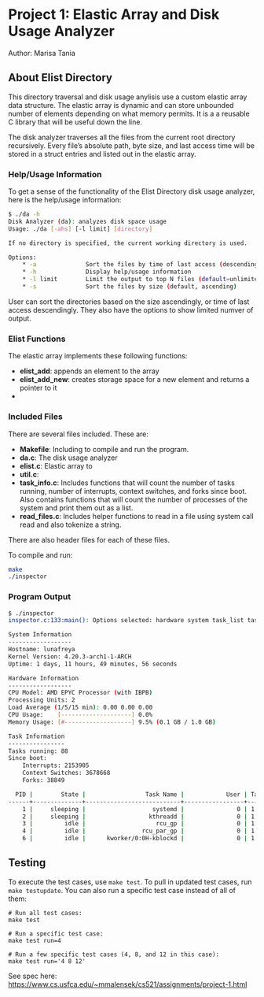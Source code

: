 # Project 1: Elastic Array and Disk Usage Analyzer

Author: Marisa Tania  

## About Elist Directory

This directory traversal and disk usage anylisis use a custom elastic array data structure. The elastic array is dynamic and can store unbounded number of elements depending on what memory permits. It is a a reusable C library that will be useful down the line.

The disk analyzer traverses all the files from the current root directory recursively. Every file’s absolute path, byte size, and last access time will be stored in a struct entries and listed out in the elastic array.

### Help/Usage Information
To get a sense of the functionality of the Elist Directory disk usage analyzer, here is the help/usage information:
```bash
$ ./da -h
Disk Analyzer (da): analyzes disk space usage
Usage: ./da [-ahs] [-l limit] [directory]

If no directory is specified, the current working directory is used.

Options:
    * -a              Sort the files by time of last access (descending)
    * -h              Display help/usage information
    * -l limit        Limit the output to top N files (default=unlimited)
    * -s              Sort the files by size (default, ascending)
```
User can sort the directories based on the size ascendingly, or time of last access descendingly. They also have the options to show limited numver of output.

### Elist Functions
The elastic array implements these following functions:
- <b>elist_add</b>: appends an element to the array
- <b>elist_add_new</b>: creates storage space for a new element and returns a pointer to it
- 


### Included Files
There are several files included. These are:
   - <b>Makefile</b>: Including to compile and run the program.
   - <b>da.c</b>: The disk usage analyzer
   - <b>elist.c</b>: Elastic array to
   - <b>util.c</b>: 
   - <b>task_info.c</b>: Includes functions that will count the number of tasks running, number of interrupts, context switches, and forks since boot. Also contains functions that will count the number of processes of the system and print them out as a list.
   - <b>read_files.c</b>: Includes helper functions to read in a file using system call read and also tokenize a string.

There are also header files for each of these files.


To compile and run:

```bash
make
./inspector
```


### Program Output
```bash
$ ./inspector
inspector.c:133:main(): Options selected: hardware system task_list task_summary

System Information
------------------
Hostname: lunafreya
Kernel Version: 4.20.3-arch1-1-ARCH
Uptime: 1 days, 11 hours, 49 minutes, 56 seconds

Hardware Information
------------------
CPU Model: AMD EPYC Processor (with IBPB)
Processing Units: 2
Load Average (1/5/15 min): 0.00 0.00 0.00
CPU Usage:    [--------------------] 0.0%
Memory Usage: [#-------------------] 9.5% (0.1 GB / 1.0 GB)

Task Information
----------------
Tasks running: 88
Since boot:
    Interrupts: 2153905
    Context Switches: 3678668
    Forks: 38849

  PID |        State |                 Task Name |            User | Tasks 
------+--------------+---------------------------+-----------------+-------
    1 |     sleeping |                   systemd |               0 | 1 
    2 |     sleeping |                  kthreadd |               0 | 1 
    3 |         idle |                    rcu_gp |               0 | 1 
    4 |         idle |                rcu_par_gp |               0 | 1 
    6 |         idle |      kworker/0:0H-kblockd |               0 | 1 

```

## Testing

To execute the test cases, use `make test`. To pull in updated test cases, run `make testupdate`. You can also run a specific test case instead of all of them:

```
# Run all test cases:
make test

# Run a specific test case:
make test run=4

# Run a few specific test cases (4, 8, and 12 in this case):
make test run='4 8 12'
```

See spec here: https://www.cs.usfca.edu/~mmalensek/cs521/assignments/project-1.html
